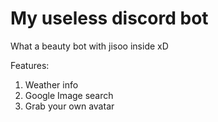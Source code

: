 # My useless discord bot
What a beauty bot with jisoo inside xD

Features:
1. Weather info
2. Google Image search
3. Grab your own avatar
